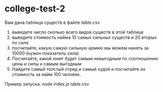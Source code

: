 # college-test-2

Вам дана таблица существ в файле table.csv

1. выведите число сколько всего видов существ в этой таблице
2. выведите стоимость найма 10 самых сильных существ и 20 вторых по силе
3. посчитайте, какую самую сильную армию мы можем нанять за 10000 (нужен показатель сила)
4. Посчитайте, какой юнит будет самым невыгодным по соотношению цены и силы и самым выгодным
5. Найдите самый толстый отряд и самый худой и посчитайте их стоимость за найм 100 человек.

Пример запуска: node index.js table.csv
